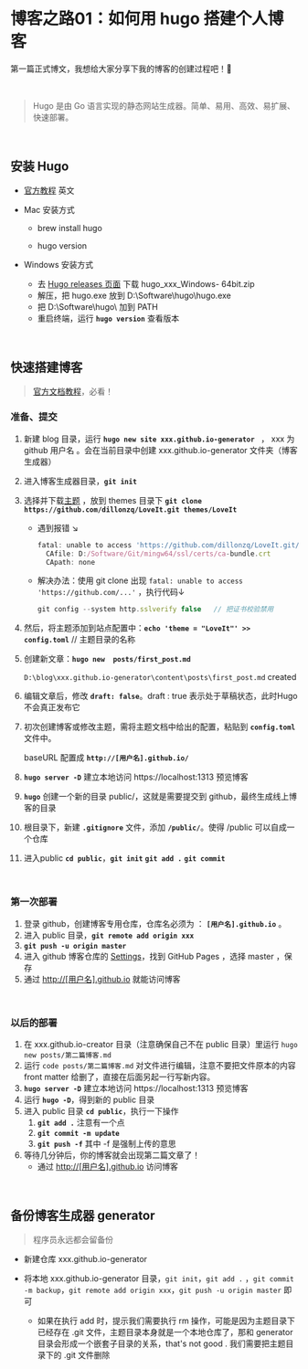 # 博客之路01：如何用 hugo 搭建个人博客


第一篇正式博文，我想给大家分享下我的博客的创建过程吧！:1st_place_medal:<!--more--> 

​	

>   Hugo 是由 Go 语言实现的静态网站生成器。简单、易用、高效、易扩展、快速部署。

​	

## 安装 Hugo

+   [官方教程](https://gohugo.io/getting-started/installing)  英文

+   Mac 安装方式
    +   brew install hugo 

    +   hugo version 

+   Windows 安装方式 
    +   去 [Hugo releases 页面](https://github.com/gohugoio/hugo/releases) 下载 hugo_xxx_Windows- 64bit.zip 
    +   解压，把 hugo.exe 放到 D:\Software\hugo\hugo.exe 
    +   把 D:\Software\hugo\ 加到 PATH
    +   重启终端，运行 **`hugo version`** 查看版本



​	

## 快速搭建博客

>   [官方文档教程](https://gohugo.io/getting-started/quick-start/)，必看！ 

### 准备、提交

1.  新建 blog 目录，运行 **`hugo new site xxx.github.io-generator `**  ， xxx 为 github 用户名 。会在当前目录中创建 xxx.github.io-generator 文件夹（博客生成器）

2.  进入博客生成器目录，**`git init`**

3.  选择并下载[主题](https://themes.gohugo.io/) ，放到 themes 目录下 **`git clone https://github.com/dillonzq/LoveIt.git themes/LoveIt`**

    +   遇到报错 ↘

        ```js
        fatal: unable to access 'https://github.com/dillonzq/LoveIt.git/': error setting certificate verify locations:
          CAfile: D:/Software/Git/mingw64/ssl/certs/ca-bundle.crt
          CApath: none
        ```

    +   解决办法：使用 git clone 出现 `fatal: unable to access 'https://github.com/...'` ，执行代码 ​↓

        ```js
        git config --system http.sslverify false   // 把证书校验禁用 
        ```

        

4.  然后，将主题添加到站点配置中：**`echo 'theme = "LoveIt"' >> config.toml`**   // 主题目录的名称

5.  创建新文章：**`hugo new  posts/first_post.md `**

    `D:\blog\xxx.github.io-generator\content\posts\first_post.md` created

6.  编辑文章后，修改 **`draft: false`**。draft : true 表示处于草稿状态，此时Hugo不会真正发布它

7.  初次创建博客或修改主题，需将主题文档中给出的配置，粘贴到 **`config.toml`** 文件中。

    baseURL 配置成 **`http://[用户名].github.io/`**

8.  **`hugo server -D`**  建立本地访问 https://localhost:1313 预览博客 

9.  **`hugo`**   创建一个新的目录  public/，这就是需要提交到 github，最终生成线上博客的目录

10.  根目录下，新建 **`.gitignore`** 文件，添加 **`/public/`**。使得 /public 可以自成一个仓库

11.  进入public **`cd public`**，**`git init`**   **`git add .`**    **`git commit`**



​	

### 第一次部署

1.  登录 github，创建博客专用仓库，仓库名必须为 ： **`[用户名].github.io`** 。
2.  进入 public 目录，**`git remote add origin xxx`**
3.  **`git push -u origin master`**   
4.  进入 github 博客仓库的 [Settings](https://github.com/xxx/xxx.github.io/settings)，找到 GitHub Pages ，选择 master ，保存
5.  通过 [http://[用户名].github.io](http://xxx.github.io) 就能访问博客 



​	

### 以后的部署

1.  在 xxx.github.io-creator 目录（注意确保自己不在 public 目录）里运行 `hugo new posts/第二篇博客.md`
2.  运行 `code posts/第二篇博客.md` 对文件进行编辑，注意不要把文件原本的内容 front matter 给删了，直接在后面另起一行写新内容。
3.  **`hugo server -D`**  建立本地访问 https://localhost:1313 预览博客 
4.  运行 **`hugo -D`**，得到新的 public 目录
5.  进入 public 目录 **`cd public`**，执行一下操作
    1.  **`git add .`** 注意有一个点
    2.  **`git commit -m update`**
    3.  **`git push -f`** 其中 -f 是强制上传的意思
6.  等待几分钟后，你的博客就会出现第二篇文章了！
    +   通过 [http://[用户名].github.io](http://xxx.github.io) 访问博客 



​	

## 备份博客生成器 generator

>   程序员永远都会留备份

+   新建仓库 xxx.github.io-generator

+   将本地 xxx.github.io-generator 目录，`git init`，`git add .` ，`git commit -m backup`，`git remote add origin xxx`，`git push -u origin master`  即可
    +   如果在执行 add 时，提示我们需要执行 rm 操作，可能是因为主题目录下已经存在 .git 文件，主题目录本身就是一个本地仓库了，那和 generator 目录会形成一个嵌套子目录的关系，that's not good . 我们需要把主题目录下的 .git 文件删除








